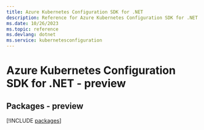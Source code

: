 ```yaml
---
title: Azure Kubernetes Configuration SDK for .NET
description: Reference for Azure Kubernetes Configuration SDK for .NET
ms.date: 10/26/2023
ms.topic: reference
ms.devlang: dotnet
ms.service: kubernetesconfiguration
---
```

# Azure Kubernetes Configuration SDK for .NET - preview
## Packages - preview
[!INCLUDE [packages](kubernetes-configuration-index.md)]